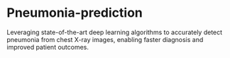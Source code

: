 # Pneumonia-prediction
Leveraging state-of-the-art deep learning algorithms to accurately detect pneumonia from chest X-ray images, enabling faster diagnosis and improved patient outcomes.
